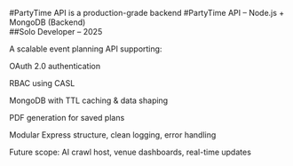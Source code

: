 #PartyTime API is a production-grade backend
#PartyTime API – Node.js + MongoDB (Backend)  
##Solo Developer – 2025

A scalable event planning API supporting:

OAuth 2.0 authentication

RBAC using CASL

MongoDB with TTL caching & data shaping

PDF generation for saved plans

Modular Express structure, clean logging, error handling

Future scope: AI crawl host, venue dashboards, real-time updates
